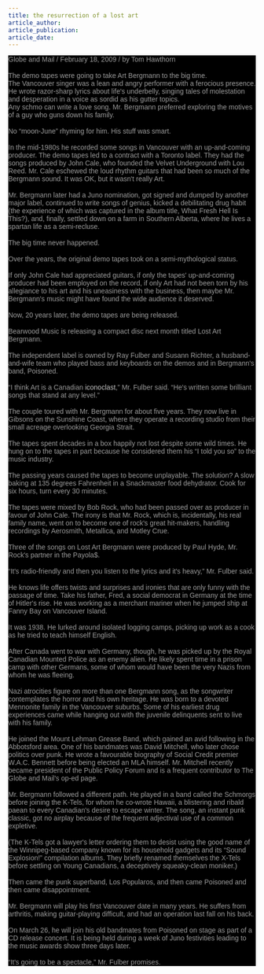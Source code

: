 ```yaml
---
title: the resurrection of a lost art
article_author: 
article_publication: 
article_date: 
---
```

<div style="margin: 0px; padding: 0px; background-color: #000000">
<span class="Apple-style-span"><span style="font-size: 1em; font-family: 'Book Antiqua', Arial, 'Times New Roman', Times, serif; color: #999999">Globe and Mail / February 18, 2009 / by Tom Hawthorn</span><br />
<br />
<span style="color: #c0c0c0"><span style="font-family: 'Book Antiqua', Arial, 'Times New Roman', Times, serif; color: #999999"><span style="font-size: 1em">The demo tapes were going to take Art Bergmann to the big time.</span></span><br />
<span style="font-family: 'Book Antiqua', Arial, 'Times New Roman', Times, serif; color: #999999"><span style="font-size: 1em">
The Vancouver singer was a lean and angry performer with a ferocious
presence. He wrote razor-sharp lyrics about life's underbelly, singing
tales of molestation and desperation in a voice as sordid as his gutter
topics.</span></span><br />
<span style="font-family: 'Book Antiqua', Arial, 'Times New Roman', Times, serif; color: #999999"><span style="font-size: 1em">
Any schmo can write a love song. Mr. Bergmann preferred exploring the motives of a guy who guns down his family.</span></span><br />
<br />
<span style="font-family: 'Book Antiqua', Arial, 'Times New Roman', Times, serif; color: #999999"><span style="font-size: 1em">
No &ldquo;moon-June&rdquo; rhyming for him. His stuff was smart.</span></span><br />
<br />
<span style="font-family: 'Book Antiqua', Arial, 'Times New Roman', Times, serif; color: #999999"><span style="font-size: 1em">
In the mid-1980s he recorded some songs in Vancouver with an
up-and-coming producer. The demo tapes led to a contract with a Toronto
label. They had the songs produced by John Cale, who founded the Velvet
Underground with Lou Reed. Mr. Cale eschewed the loud rhythm guitars
that had been so much of the Bergmann sound. It was OK, but it wasn't
really Art.</span></span><br />
<br />
<span style="font-family: 'Book Antiqua', Arial, 'Times New Roman', Times, serif; color: #999999"><span style="font-size: 1em">
Mr. Bergmann later had a Juno nomination, got signed and dumped by
another major label, continued to write songs of genius, kicked a
debilitating drug habit (the experience of which was captured in the
album title, What Fresh Hell Is This?), and, finally, settled down on a
farm in Southern Alberta, where he lives a spartan life as a
semi-recluse.</span></span><br />
<br />
<span style="font-family: 'Book Antiqua', Arial, 'Times New Roman', Times, serif; color: #999999"><span style="font-size: 1em">
The big time never happened.</span></span><br />
<br />
<span style="font-family: 'Book Antiqua', Arial, 'Times New Roman', Times, serif; color: #999999"><span style="font-size: 1em">
Over the years, the original demo tapes took on a semi-mythological status.</span></span><br />
<br />
<span style="font-family: 'Book Antiqua', Arial, 'Times New Roman', Times, serif; color: #999999"><span style="font-size: 1em">
If only John Cale had appreciated guitars, if only the tapes'
up-and-coming producer had been employed on the record, if only Art had
not been torn by his allegiance to his art and his uneasiness with the
business, then maybe Mr. Bergmann's music might have found the wide
audience it deserved.</span></span><br />
<br />
<span style="font-family: 'Book Antiqua', Arial, 'Times New Roman', Times, serif; color: #999999"><span style="font-size: 1em">
Now, 20 years later, the demo tapes are being released.</span></span><br />
<br />
<span style="font-family: 'Book Antiqua', Arial, 'Times New Roman', Times, serif; color: #999999"><span style="font-size: 1em">
Bearwood Music is releasing a compact disc next month titled Lost Art Bergmann.</span></span><br />
<br />
<span style="font-family: 'Book Antiqua', Arial, 'Times New Roman', Times, serif; color: #999999"><span style="font-size: 1em">
The independent label is owned by Ray Fulber and Susann Richter, a
husband-and-wife team who played bass and keyboards on the demos and in
Bergmann's band, Poisoned.</span></span><br />
<br />
<span style="font-family: 'Book Antiqua', Arial, 'Times New Roman', Times, serif; color: #999999"><span style="font-size: 1em">
&ldquo;I think Art is a Canadian&nbsp;</span></span><span style="font-family: 'Book Antiqua', Arial, 'Times New Roman', Times, serif">iconoclast</span><span style="font-family: 'Book Antiqua', Arial, 'Times New Roman', Times, serif; color: #999999"><span style="font-size: 1em">,&rdquo; Mr. Fulber said. &ldquo;He's written some brilliant songs that stand at any level.&rdquo;</span></span><br />
<br />
<span style="font-family: 'Book Antiqua', Arial, 'Times New Roman', Times, serif; color: #999999"><span style="font-size: 1em">
The couple toured with Mr. Bergmann for about five years. They now live
in Gibsons on the Sunshine Coast, where they operate a recording studio
from their small acreage overlooking Georgia Strait.</span></span><br />
<br />
<span style="font-family: 'Book Antiqua', Arial, 'Times New Roman', Times, serif; color: #999999"><span style="font-size: 1em">
The tapes spent decades in a box happily not lost despite some wild
times. He hung on to the tapes in part because he considered them his
&ldquo;I told you so&rdquo; to the music industry.</span></span><br />
<br />
<span style="font-family: 'Book Antiqua', Arial, 'Times New Roman', Times, serif; color: #999999"><span style="font-size: 1em">
The passing years caused the tapes to become unplayable. The solution?
A slow baking at 135 degrees Fahrenheit in a Snackmaster food
dehydrator. Cook for six hours, turn every 30 minutes.</span></span><br />
<br />
<span style="font-family: 'Book Antiqua', Arial, 'Times New Roman', Times, serif; color: #999999"><span style="font-size: 1em">
The tapes were mixed by Bob Rock, who had been passed over as producer
in favour of John Cale. The irony is that Mr. Rock, which is,
incidentally, his real family name, went on to become one of rock's
great hit-makers, handling recordings by Aerosmith, Metallica, and
Motley Crue.</span></span><br />
<br />
<span style="font-family: 'Book Antiqua', Arial, 'Times New Roman', Times, serif; color: #999999"><span style="font-size: 1em">
Three of the songs on Lost Art Bergmann were produced by Paul Hyde, Mr. Rock's partner in the Payola$.</span></span><br />
<br />
<span style="font-family: 'Book Antiqua', Arial, 'Times New Roman', Times, serif; color: #999999"><span style="font-size: 1em">
&ldquo;It's radio-friendly and then you listen to the lyrics and it's heavy,&rdquo; Mr. Fulber said.</span></span><br />
<br />
<span style="font-family: 'Book Antiqua', Arial, 'Times New Roman', Times, serif; color: #999999"><span style="font-size: 1em">
He knows life offers twists and surprises and ironies that are only
funny with the passage of time. Take his father, Fred, a social
democrat in Germany at the time of Hitler's rise. He was working as a
merchant mariner when he jumped ship at Fanny Bay on Vancouver Island.</span></span><br />
<br />
<span style="font-family: 'Book Antiqua', Arial, 'Times New Roman', Times, serif; color: #999999"><span style="font-size: 1em">
It was 1938. He lurked around isolated logging camps, picking up work as a cook as he tried to teach himself English.</span></span><br />
<br />
<span style="font-family: 'Book Antiqua', Arial, 'Times New Roman', Times, serif; color: #999999"><span style="font-size: 1em">
After Canada went to war with Germany, though, he was picked up by the
Royal Canadian Mounted Police as an enemy alien. He likely spent time
in a prison camp with other Germans, some of whom would have been the
very Nazis from whom he was fleeing.</span></span><br />
<br />
<span style="font-family: 'Book Antiqua', Arial, 'Times New Roman', Times, serif; color: #999999"><span style="font-size: 1em">
Nazi atrocities figure on more than one Bergmann song, as the
songwriter contemplates the horror and his own heritage. He was born to
a devoted Mennonite family in the Vancouver suburbs. Some of his
earliest drug experiences came while hanging out with the juvenile
delinquents sent to live with his family.</span></span><br />
<br />
<span style="font-family: 'Book Antiqua', Arial, 'Times New Roman', Times, serif; color: #999999"><span style="font-size: 1em">
He joined the Mount Lehman Grease Band, which gained an avid following
in the Abbotsford area. One of his bandmates was David Mitchell, who
later chose politics over punk. He wrote a favourable biography of
Social Credit premier W.A.C. Bennett before being elected an MLA
himself. Mr. Mitchell recently became president of the Public Policy
Forum and is a frequent contributor to The Globe and Mail's op-ed page.</span></span><br />
<br />
<span style="font-family: 'Book Antiqua', Arial, 'Times New Roman', Times, serif; color: #999999"><span style="font-size: 1em">
Mr. Bergmann followed a different path. He played in a band called the
Schmorgs before joining the K-Tels, for whom he co-wrote Hawaii, a
blistering and ribald paean to every Canadian's desire to escape
winter. The song, an instant punk classic, got no airplay because of
the frequent adjectival use of a common expletive.</span></span><br />
<br />
<span style="font-family: 'Book Antiqua', Arial, 'Times New Roman', Times, serif; color: #999999"><span style="font-size: 1em">
(The K-Tels got a lawyer's letter ordering them to desist using the
good name of the Winnipeg-based company known for its household gadgets
and its &ldquo;Sound Explosion!&rdquo; compilation albums. They briefly renamed
themselves the X-Tels before settling on Young Canadians, a deceptively
squeaky-clean moniker.)</span></span><br />
<br />
<span style="font-family: 'Book Antiqua', Arial, 'Times New Roman', Times, serif; color: #999999"><span style="font-size: 1em">
Then came the punk superband, Los Popularos, and then came Poisoned and then came disappointment.</span></span><br />
<br />
<span style="font-family: 'Book Antiqua', Arial, 'Times New Roman', Times, serif; color: #999999"><span style="font-size: 1em">
Mr. Bergmann will play his first Vancouver date in many years. He
suffers from arthritis, making guitar-playing difficult, and had an
operation last fall on his back.</span></span><br />
<br />
<span style="font-family: 'Book Antiqua', Arial, 'Times New Roman', Times, serif; color: #999999"><span style="font-size: 1em">
On March 26, he will join his old bandmates from Poisoned on stage as
part of a CD release concert. It is being held during a week of Juno
festivities leading to the music awards show three days later.</span></span><br />
<br />
<span style="font-family: 'Book Antiqua', Arial, 'Times New Roman', Times, serif; color: #999999"><span style="font-size: 1em">
&ldquo;It's going to be a spectacle,&rdquo; Mr. Fulber promises.</span></span></span></span>
</div>
